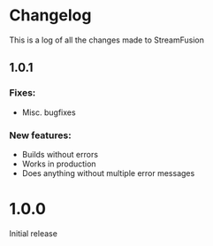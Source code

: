 # Changelog

This is a log of all the changes made to StreamFusion

## 1.0.1

### Fixes:
* Misc. bugfixes

### New features:
* Builds without errors
* Works in production
* Does anything without multiple error messages

# 1.0.0

Initial release
